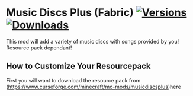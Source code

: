 # Music Discs Plus (Fabric) [![Versions](https://cf.way2muchnoise.eu/versions/musicdiscsplus_all.svg)](https://www.curseforge.com/minecraft/mc-mods/musicdiscsplus) [![Downloads](https://cf.way2muchnoise.eu/full_musicdiscsplus_downloads.svg)](https://www.curseforge.com/minecraft/mc-mods/musicdiscsplus)
This mod will add a variety of music discs with songs provided by you! Resource pack dependant!

## How to Customize Your Resourcepack
First you will want to download the resource pack from (https://www.curseforge.com/minecraft/mc-mods/musicdiscsplus)here
